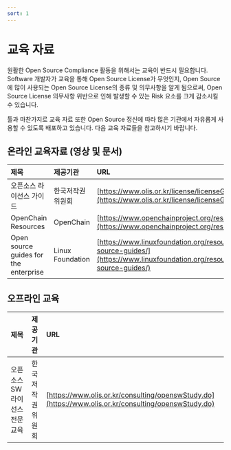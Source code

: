 ```yaml
---
sort: 1
---
```


# 교육 자료

원활한 Open Source Compliance 활동을 위해서는 교육이 반드시 필요합니다. Software 개발자가 교육을 통해 Open Source License가 무엇인지, Open Source에 많이 사용되는 Open Source License의 종류 및 의무사항을 알게 됨으로써, Open Source License 의무사항 위반으로 인해 발생할 수 있는 Risk 요소를 크게 감소시킬 수 있습니다.

툴과 마찬가지로 교육 자료 또한 Open Source 정신에 따라 많은 기관에서 자유롭게 사용할 수 있도록 배포하고 있습니다. 다음 교육 자료들을 참고하시기 바랍니다.

## 온라인 교육자료 \(영상 및 문서\)

| 제목 | 제공기관 | URL |
| :--- | :--- | :--- |
| 오픈소스 라이선스 가이드 | 한국저작권위원회 | [https://www.olis.or.kr/license/licenseGuide.do](https://www.olis.or.kr/license/licenseGuide.do) |
| OpenChain Resources | OpenChain | [https://www.openchainproject.org/resources](https://www.openchainproject.org/resources) |
| Open source guides for the enterprise | Linux Foundation | [https://www.linuxfoundation.org/resources/open-source-guides/](https://www.linuxfoundation.org/resources/open-source-guides/) |

## 오프라인 교육

| 제목 | 제공기관 | URL |
| :--- | :--- | :--- |
| 오픈소스SW 라이선스 전문교육 | 한국저작권위원회 | [https://www.olis.or.kr/consulting/openswStudy.do](https://www.olis.or.kr/consulting/openswStudy.do) |

